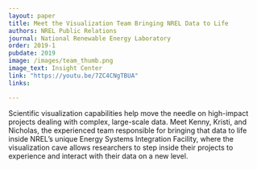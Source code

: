 ```yaml
---
layout: paper
title: Meet the Visualization Team Bringing NREL Data to Life
authors: NREL Public Relations
journal: National Renewable Energy Laboratory
order: 2019-1
pubdate: 2019
image: /images/team_thumb.png
image_text: Insight Center
link: "https://youtu.be/7ZC4CNgTBUA"
links:

---
```

Scientific visualization capabilities help move the needle on high-impact projects dealing with complex, large-scale data. Meet Kenny, Kristi, and Nicholas, the experienced team responsible for bringing that data to life inside NREL’s unique Energy Systems Integration Facility, where the visualization cave allows researchers to step inside their projects to experience and interact with their data on a new level.
